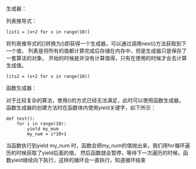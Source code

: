 生成器：

列表推导式：
~~~
list1 = [x+2 for x in range(10)]
~~~

将列表推导式的[]转换为()即获得一个生成器，可以通过调用next()方法获取到下一个值，
列表是将所有的值都计算完成后存储在内存中，但是生成器只是保存了一套算法的对象，
开始的时候是并没有计算值得，只有在使用的时候才会去计算生成值。
~~~
lits2 = (x+2 for x in range(10))
~~~

函数生成器：

对于比较复杂的算法，使用()的方式已经无法满足，此时可以使用函数生成器，
函数生成器的创建方法时在函数体内使用yield关键字，如下所示：

~~~
def test():
    for i in range(10):
        yield my_mum 
        my_num = i*10+1
~~~

当函数执行到yield my_num 时，函数会把my_num的值抛出来，我们用for循环遍历的时候获取了yield后面的值，
然后函数就会暂停，等待下一次遍历的时候，函数yield继续向下执行，这样的循环会一直执行，知道循环结束


